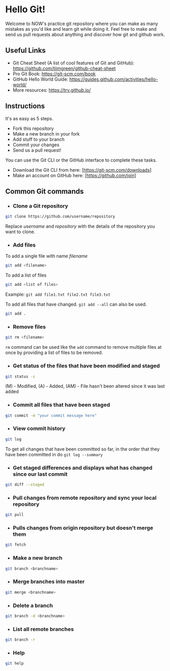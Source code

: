 # Hello Git!

Welcome to NOW's practice git repository where you can make as many mistakes as you'd like and learn git while doing it.
Feel free to make and send us pull requests about anything and discover how git and github work.

## Useful Links

+ Git Cheat Sheet (A list of cool features of Git and GitHub): https://github.com/tiimgreen/github-cheat-sheet
+ Pro Git Book: https://git-scm.com/book
+ GitHub Hello World Guide: https://guides.github.com/activities/hello-world/
+ More resources: https://try.github.io/

## Instructions

It's as easy as 5 steps.

+ Fork this repository
+ Make a new branch in your fork
+ Add stuff to your branch
+ Commit your changes
+ Send us a pull request!

You can use the Git CLI or the GitHub interface to complete these tasks.

+ Download the Git CLI from here: [https://git-scm.com/downloads]
+ Make an account on GitHub here: [https://github.com/join]

## Common Git commands

+ ### Clone a Git repository
```sh
git clone https://github.com/username/repository
```
Replace _username_ and _repository_ with the details of the repository you want to clone.


+ ### Add files
To add a single file with name _filename_
```sh
git add <filename>
```
To add a list of files
```sh
git add <list of files>
```
Example:  `git add file1.txt file2.txt file3.txt`

To add all files that have changed. `git add --all` can also be used.
```sh
git add .
```


+ ### Remove files
```sh
git rm <filename>
```
`rm` command can be used like the `add` command to remove multiple files at once by providing a list of files to be removed.


+ ### Get status of the files that have been modified and staged
```sh
git status -s
```
(M) - Modified, (A) - Added, (AM) - File hasn't been altered since it was last added


+ ### Commit all files that have been staged
```sh
git commit -m "your commit message here"
```


+ ### View commit history
```sh
git log
```
To get all changes that have been committed so far, in the order that they have been committed in do `git log --summary`


+ ### Get staged differences and displays what has changed since our last commit
```sh
git diff --staged
```


+ ### Pull changes from remote repository and sync your local repository
```sh
git pull
```


+ ### Pulls changes from origin repository but doesn't merge them
```sh
git fetch
```


+ ### Make a new branch
```sh
git branch <branchname>
```


+ ### Merge branches into master
```sh
git merge <branchname>
```


+ ### Delete a branch
```sh
git branch -d <branchname>
```


+ ### List all remote branches
```sh
git branch -r
```


+ ### Help
```sh
git help
```
